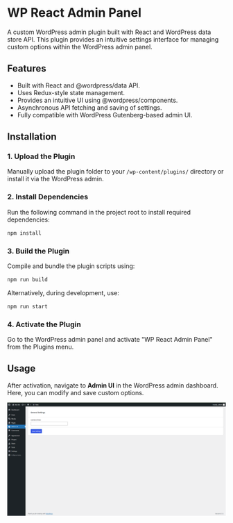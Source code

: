 # WP React Admin Panel

A custom WordPress admin plugin built with React and WordPress data store API. This plugin provides an intuitive settings interface for managing custom options within the WordPress admin panel.


## Features

- Built with React and @wordpress/data API.
- Uses Redux-style state management.
- Provides an intuitive UI using @wordpress/components.
- Asynchronous API fetching and saving of settings.
- Fully compatible with WordPress Gutenberg-based admin UI.

## Installation

### 1. Upload the Plugin
Manually upload the plugin folder to your `/wp-content/plugins/` directory or install it via the WordPress admin.

### 2. Install Dependencies
Run the following command in the project root to install required dependencies:

```sh
npm install
```

### 3. Build the Plugin
Compile and bundle the plugin scripts using:

```sh
npm run build
```

Alternatively, during development, use:

```sh
npm run start
```

### 4. Activate the Plugin
Go to the WordPress admin panel and activate "WP React Admin Panel" from the Plugins menu.

## Usage

After activation, navigate to **Admin UI** in the WordPress admin dashboard. Here, you can modify and save custom options.

![](./ui.png)